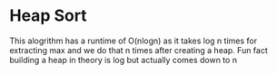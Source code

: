 # Heap Sort

This alogrithm has a runtime of O(nlogn) as it takes log n times for extracting max and we do that n times after creating a heap. Fun fact building a heap in theory is log but actually comes down to n